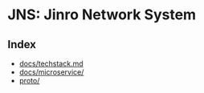 # JNS: Jinro Network System

## Index
- [docs/techstack.md](./docs/techstack.md)
- [docs/microservice/](./docs/microservice/README.md)
- [proto/](./proto/README.md)